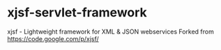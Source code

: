 xjsf-servlet-framework
======================

xjsf - Lightweight framework for XML &amp; JSON webservices Forked from https://code.google.com/p/xjsf/
